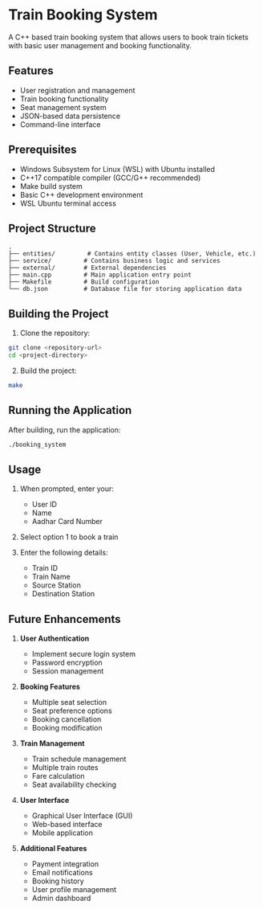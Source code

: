# Train Booking System

A C++ based train booking system that allows users to book train tickets with basic user management and booking functionality.

## Features

- User registration and management
- Train booking functionality
- Seat management system
- JSON-based data persistence
- Command-line interface

## Prerequisites

- Windows Subsystem for Linux (WSL) with Ubuntu installed
- C++17 compatible compiler (GCC/G++ recommended)
- Make build system
- Basic C++ development environment
- WSL Ubuntu terminal access

## Project Structure

```
.
├── entities/         # Contains entity classes (User, Vehicle, etc.)
├── service/         # Contains business logic and services
├── external/        # External dependencies
├── main.cpp         # Main application entry point
├── Makefile         # Build configuration
└── db.json          # Database file for storing application data
```

## Building the Project

1. Clone the repository:
```bash
git clone <repository-url>
cd <project-directory>
```

2. Build the project:
```bash
make
```

## Running the Application

After building, run the application:
```bash
./booking_system
```

## Usage

1. When prompted, enter your:
   - User ID
   - Name
   - Aadhar Card Number

2. Select option 1 to book a train

3. Enter the following details:
   - Train ID
   - Train Name
   - Source Station
   - Destination Station

## Future Enhancements

1. **User Authentication**
   - Implement secure login system
   - Password encryption
   - Session management

2. **Booking Features**
   - Multiple seat selection
   - Seat preference options
   - Booking cancellation
   - Booking modification

3. **Train Management**
   - Train schedule management
   - Multiple train routes
   - Fare calculation
   - Seat availability checking

4. **User Interface**
   - Graphical User Interface (GUI)
   - Web-based interface
   - Mobile application

5. **Additional Features**
   - Payment integration
   - Email notifications
   - Booking history
   - User profile management
   - Admin dashboard

